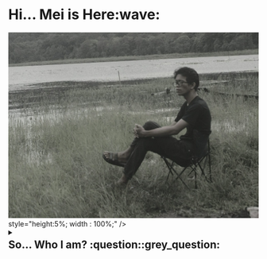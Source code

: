 <h1>Hi... Mei is Here:wave:</h1>
<div style="height : 30vh; width : 100%;">
  <img src="https://github.com/MeiSastraJayadi/MeiSastraJayadi/blob/master/profile.jpeg" 
</div>
  style="height:5%; width : 100%;"
/>
<details><summary><h2 style="margin-top : 4px;">So... Who I am? :question::grey_question:</h2></summary>

<br/>
<p>Just Ordinary Human</p>

</details>
